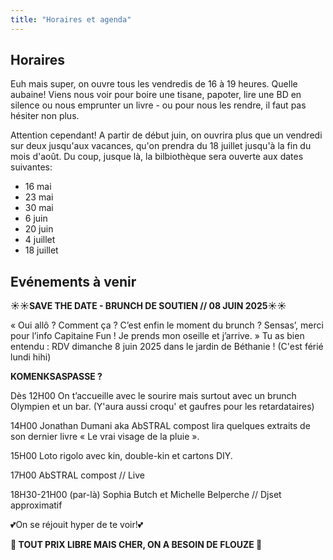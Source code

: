 ```yaml
---
title: "Horaires et agenda"
---
```


## Horaires

Euh mais super, on ouvre tous les vendredis de 16 à 19 heures. Quelle aubaine! Viens nous voir pour boire une tisane, papoter, lire une BD en silence ou nous emprunter un livre - ou pour nous les rendre, il faut pas hésiter non plus.

Attention cependant! A partir de début juin, on ouvrira plus que un vendredi sur deux jusqu'aux vacances, qu'on prendra du 18 juillet jusqu'à la fin du mois d'août. Du coup, jusque là, la bilbiothèque sera ouverte aux dates suivantes:
- 16 mai
- 23 mai
- 30 mai
- 6 juin
- 20 juin
- 4 juillet
- 18 juillet

## Evénements à venir
**☀☀SAVE THE DATE - BRUNCH DE SOUTIEN // 08 JUIN 2025☀☀**

« Oui allô ? Comment ça ? C’est enfin le moment du brunch ? Sensas’, merci pour l’info Capitaine Fun ! Je prends mon oseille et j’arrive. » Tu as bien entendu : RDV dimanche 8 juin 2025 dans le jardin de Béthanie ! (C'est férié lundi hihi)


**KOMENKSASPASSE ?**

Dès 12H00
On t’accueille avec le sourire mais surtout avec un brunch Olympien et un bar. (Y'aura aussi croqu' et gaufres pour les retardataires)

14H00
Jonathan Dumani aka AbSTRAL compost lira quelques extraits de son dernier livre « Le vrai visage de la pluie ».

15H00
Loto rigolo avec kin, double-kin et cartons DIY.

17H00
AbSTRAL compost // Live 

18H30-21H00 (par-là)
Sophia Butch et Michelle Belperche // Djset approximatif

💕On se réjouit hyper de te voir!💕

**💸 TOUT PRIX LIBRE MAIS CHER, ON A BESOIN DE FLOUZE 💸**



